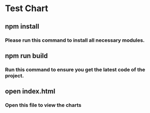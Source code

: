 # Test Chart

## npm install
### Please run this command to install all necessary modules.

## npm run build
### Run this command to ensure you get the latest code of the project.

## open index.html
### Open this file to view the charts
